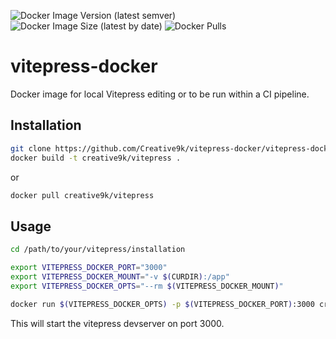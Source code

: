 ![Docker Image Version (latest semver)](https://img.shields.io/docker/v/mrdeerly/vitepress?logo=docker&logoColor=white&style=flat-square)
![Docker Image Size (latest by date)](https://img.shields.io/docker/image-size/mrdeerly/vitepress?logo=docker&logoColor=white&style=flat-square)
![Docker Pulls](https://img.shields.io/docker/pulls/mrdeerly/vitepress?logo=docker&logoColor=white&style=flat-square)
# vitepress-docker
Docker image for local Vitepress editing or to be run within a CI pipeline.


## Installation
``` bash
git clone https://github.com/Creative9k/vitepress-docker/vitepress-docker.git
docker build -t сreative9k/vitepress .
```
or
``` bash
docker pull сreative9k/vitepress
```

## Usage
``` bash
cd /path/to/your/vitepress/installation

export VITEPRESS_DOCKER_PORT="3000"
export VITEPRESS_DOCKER_MOUNT="-v $(CURDIR):/app"
export VITEPRESS_DOCKER_OPTS="--rm $(VITEPRESS_DOCKER_MOUNT)"

docker run $(VITEPRESS_DOCKER_OPTS) -p $(VITEPRESS_DOCKER_PORT):3000 сreative9k/vitepress
```

This will start the vitepress devserver on port 3000.
